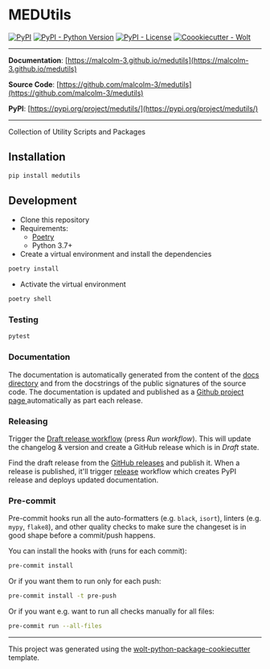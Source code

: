# MEDUtils

[![PyPI](https://img.shields.io/pypi/v/medutils?style=flat-square)](https://pypi.python.org/pypi/medutils/)
[![PyPI - Python Version](https://img.shields.io/pypi/pyversions/medutils?style=flat-square)](https://pypi.python.org/pypi/medutils/)
[![PyPI - License](https://img.shields.io/pypi/l/medutils?style=flat-square)](https://pypi.python.org/pypi/medutils/)
[![Coookiecutter - Wolt](https://img.shields.io/badge/cookiecutter-Wolt-00c2e8?style=flat-square&logo=cookiecutter&logoColor=D4AA00&link=https://github.com/woltapp/wolt-python-package-cookiecutter)](https://github.com/woltapp/wolt-python-package-cookiecutter)


---

**Documentation**: [https://malcolm-3.github.io/medutils](https://malcolm-3.github.io/medutils)

**Source Code**: [https://github.com/malcolm-3/medutils](https://github.com/malcolm-3/medutils)

**PyPI**: [https://pypi.org/project/medutils/](https://pypi.org/project/medutils/)

---

Collection of Utility Scripts and Packages

## Installation

```sh
pip install medutils
```

## Development

* Clone this repository
* Requirements:
  * [Poetry](https://python-poetry.org/)
  * Python 3.7+
* Create a virtual environment and install the dependencies

```sh
poetry install
```

* Activate the virtual environment

```sh
poetry shell
```

### Testing

```sh
pytest
```

### Documentation

The documentation is automatically generated from the content of the [docs directory](./docs) and from the docstrings
 of the public signatures of the source code. The documentation is updated and published as a [Github project page
 ](https://pages.github.com/) automatically as part each release.

### Releasing

Trigger the [Draft release workflow](https://github.com/malcolm-3/medutils/actions/workflows/draft_release.yml)
(press _Run workflow_). This will update the changelog & version and create a GitHub release which is in _Draft_ state.

Find the draft release from the
[GitHub releases](https://github.com/malcolm-3/medutils/releases) and publish it. When
 a release is published, it'll trigger [release](https://github.com/malcolm-3/medutils/blob/master/.github/workflows/release.yml) workflow which creates PyPI
 release and deploys updated documentation.

### Pre-commit

Pre-commit hooks run all the auto-formatters (e.g. `black`, `isort`), linters (e.g. `mypy`, `flake8`), and other quality
 checks to make sure the changeset is in good shape before a commit/push happens.

You can install the hooks with (runs for each commit):

```sh
pre-commit install
```

Or if you want them to run only for each push:

```sh
pre-commit install -t pre-push
```

Or if you want e.g. want to run all checks manually for all files:

```sh
pre-commit run --all-files
```

---

This project was generated using the [wolt-python-package-cookiecutter](https://github.com/woltapp/wolt-python-package-cookiecutter) template.
